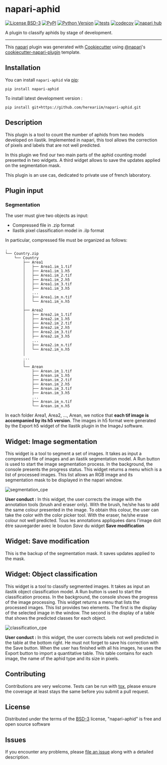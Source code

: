 # napari-aphid

[![License BSD-3](https://img.shields.io/pypi/l/napari-aphid.svg?color=green)](https://github.com/hereariim/napari-aphid/raw/main/LICENSE)
[![PyPI](https://img.shields.io/pypi/v/napari-aphid.svg?color=green)](https://pypi.org/project/napari-aphid)
[![Python Version](https://img.shields.io/pypi/pyversions/napari-aphid.svg?color=green)](https://python.org)
[![tests](https://github.com/hereariim/napari-aphid/workflows/tests/badge.svg)](https://github.com/hereariim/napari-aphid/actions)
[![codecov](https://codecov.io/gh/hereariim/napari-aphid/branch/main/graph/badge.svg)](https://codecov.io/gh/hereariim/napari-aphid)
[![napari hub](https://img.shields.io/endpoint?url=https://api.napari-hub.org/shields/napari-aphid)](https://napari-hub.org/plugins/napari-aphid)

A plugin to classify aphids by stage of development.

----------------------------------

This [napari] plugin was generated with [Cookiecutter] using [@napari]'s [cookiecutter-napari-plugin] template.

<!--
Don't miss the full getting started guide to set up your new package:
https://github.com/napari/cookiecutter-napari-plugin#getting-started

and review the napari docs for plugin developers:
https://napari.org/stable/plugins/index.html
-->

## Installation

You can install `napari-aphid` via [pip]:

    pip install napari-aphid

To install latest development version :

    pip install git+https://github.com/hereariim/napari-aphid.git

## Description

This plugin is a tool to count the number of aphids from two models developed on ilastik. Implemented in napari, this tool allows the correction of pixels and labels that are not well 
predicted. 

In this plugin we find our two main parts of the aphid counting model presented in two widgets. A third widget allows to save the updates applied on the segmentation mask.

This plugin is an use cas, dedicated to private use of french laboratory.

## Plugin input

### Segmentation

The user must give two objects as input:

- Compressed file in .zip format
- Ilastik pixel classification model in .ilp format

In particular, compressed file must be organized as follows:

```
.
└── Country.zip
    └── Country
        ├── Area1
        │   ├── Area1.im_1.tif
        │   ├── Area1.im_1.h5
        │   ├── Area1.im_2.tif 
        │   ├── Area1.im_2.h5  
        │   ├── Area1.im_3.tif
        │   ├── Area1.im_3.h5
        │   ...
        │   ├── Area1.im_n.tif
        │   └── Area1.im_n.h5
        │
        ├── Area2
        │   ├── Area2.im_1.tif
        │   ├── Area2.im_1.h5
        │   ├── Area2.im_2.tif
        │   ├── Area2.im_2.h5
        │   ├── Area2.im_3.tif
        │   ├── Area2.im_3.h5
        │   ...
        │   ├── Area2.im_n.tif
        │   └── Area2.im_n.h5
        │
        ...
        │
        └── Arean
            ├── Arean.im_1.tif
            ├── Arean.im_1.h5
            ├── Arean.im_2.tif
            ├── Arean.im_2.h5
            ├── Arean.im_3.tif
            ├── Arean.im_3.h5
            ...
            ├── Arean.im_n.tif
            └── Arean.im_n.h5
```

In each folder Area1, Area2, ..., Arean, we notice that **each tif image is accompanied by its h5 version**. The images in h5 format were generated by the Export h5 widget of the Ilastik plugin in the ImageJ software.

## Widget: Image segmentation

This widget is a tool to segment a set of images. It takes as input a compressed file of images and an ilastik segmentation model. A Run button is used to start the image segmentation process. In the background, the console presents the progress status. This widget returns a menu which is a list of processed images. This list allows an RGB image and its segmentation mask to be displayed in the napari window.

![segmentation_cpe](https://user-images.githubusercontent.com/93375163/212323051-bc84d597-a9ff-46ca-b897-cb18a0e77b4c.png)

**User conduct :** In this widget, the user corrects the image with the annotation tools (brush and eraser only). With the brush, he/she has to add the same colour presented in the image. To obtain this colour, the user can take the color with the color picker tool. With the eraser, he/she erase colour not well predicted. Tous les annotations appliquées dans l'image doit être sauvegarder avec le bouton *Save* du widget **Save modification**

## Widget: Save modification

This is the backup of the segmentation mask. It saves updates applied to the mask.

## Widget: Object classification

This widget is a tool to classify segmented images. It takes as input an ilastik object classification model. A Run button is used to start the classification process. In the background, the console shows the progress of the image processing. This widget returns a menu that lists the processed images. This list provides two elements. The first is the display of the selected image in the window. The second is the display of a table that shows the predicted classes for each object.

![classification_cpe](https://user-images.githubusercontent.com/93375163/212318953-393d470b-0ef3-45a2-a6da-ca5902de40ba.png)

**User conduct :** In this widget, the user corrects labels not well predicted in the table at the bottom right. He must not forget to save his correction with the Save button.
When the user has finished with all his images, he uses the Export button to import a quantitative table. This table contains for each image, the name of the aphid type and its size in pixels.

## Contributing

Contributions are very welcome. Tests can be run with [tox], please ensure
the coverage at least stays the same before you submit a pull request.

## License

Distributed under the terms of the [BSD-3] license,
"napari-aphid" is free and open source software

## Issues

If you encounter any problems, please [file an issue] along with a detailed description.

[napari]: https://github.com/napari/napari
[Cookiecutter]: https://github.com/audreyr/cookiecutter
[@napari]: https://github.com/napari
[MIT]: http://opensource.org/licenses/MIT
[BSD-3]: http://opensource.org/licenses/BSD-3-Clause
[GNU GPL v3.0]: http://www.gnu.org/licenses/gpl-3.0.txt
[GNU LGPL v3.0]: http://www.gnu.org/licenses/lgpl-3.0.txt
[Apache Software License 2.0]: http://www.apache.org/licenses/LICENSE-2.0
[Mozilla Public License 2.0]: https://www.mozilla.org/media/MPL/2.0/index.txt
[cookiecutter-napari-plugin]: https://github.com/napari/cookiecutter-napari-plugin

[file an issue]: https://github.com/hereariim/napari-aphid/issues

[napari]: https://github.com/napari/napari
[tox]: https://tox.readthedocs.io/en/latest/
[pip]: https://pypi.org/project/pip/
[PyPI]: https://pypi.org/
